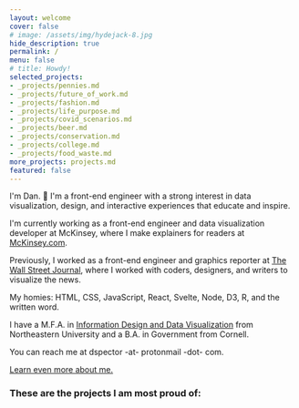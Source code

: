 ```yaml
---
layout: welcome
cover: false
# image: /assets/img/hydejack-8.jpg
hide_description: true
permalink: /
menu: false
# title: Howdy!
selected_projects:
- _projects/pennies.md
- _projects/future_of_work.md
- _projects/fashion.md
- _projects/life_purpose.md
- _projects/covid_scenarios.md
- _projects/beer.md
- _projects/conservation.md
- _projects/college.md
- _projects/food_waste.md
more_projects: projects.md
featured: false
---
```

I'm Dan. 🎉 I'm a front-end engineer with a strong interest in data visualization, design, and interactive experiences that educate and inspire.

I'm currently working as a front-end engineer and data visualization developer at McKinsey, where I make explainers for readers at [McKinsey.com](https://www.mckinsey.com).

Previously, I worked as a front-end engineer and graphics reporter at [The Wall Street Journal](https://www.wsj.com), where I worked with coders, designers, and writers to visualize the news.

My homies: HTML, CSS, JavaScript, React, Svelte, Node, D3, R, and the written word.

I have a M.F.A. in [Information Design and Data Visualization](https://www.northeastern.edu/visualization/) from Northeastern University and a B.A. in Government from Cornell.

You can reach me at dspector -at- protonmail -dot- com.

[Learn even more about me.](./about.md)
### These are the projects I am most proud of:

<!--projects-->
